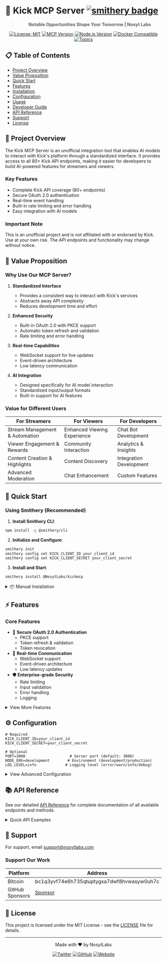 # 🚀 Kick MCP Server [![smithery badge](https://smithery.ai/badge/@NosytLabs/kickmcp)](https://smithery.ai/server/@NosytLabs/kickmcp)

<div align="center">
  
> **Notable Opportunities Shape Your Tomorrow | Nosyt Labs**

[![License: MIT](https://img.shields.io/badge/License-MIT-yellow.svg)](https://opensource.org/licenses/MIT)
[![MCP Version](https://img.shields.io/badge/MCP-v1.0-blue.svg)](https://docs.anthropic.com/en/docs/agents-and-tools/mcp)
[![Node.js Version](https://img.shields.io/badge/node-%3E%3D18.0.0-brightgreen.svg)](https://nodejs.org/)
[![Docker Compatible](https://img.shields.io/badge/docker-compatible-brightgreen.svg)](https://www.docker.com/)
[![Topics](https://img.shields.io/badge/topics-kick,api,integration,ai,streaming-blue.svg)](https://github.com/NosytLabs/KickMCP)

</div>

## 📋 Table of Contents
- [Project Overview](#-project-overview)
- [Value Proposition](#-value-proposition)
- [Quick Start](#-quick-start)
- [Features](#-features)
- [Installation](#-installation)
- [Configuration](#-configuration)
- [Usage](#-usage)
- [Developer Guide](#-developer-guide)
- [API Reference](#-api-reference)
- [Support](#-support)
- [License](#-license)

## 🎯 Project Overview

The Kick MCP Server is an unofficial integration tool that enables AI models to interact with Kick's platform through a standardized interface. It provides access to all 80+ Kick API endpoints, making it easier for developers to build AI-powered features for streamers and viewers.

### Key Features
- Complete Kick API coverage (80+ endpoints)
- Secure OAuth 2.0 authentication
- Real-time event handling
- Built-in rate limiting and error handling
- Easy integration with AI models

### Important Note
This is an unofficial project and is not affiliated with or endorsed by Kick. Use at your own risk. The API endpoints and functionality may change without notice.

## 🔄 Value Proposition

### Why Use Our MCP Server?

1. **Standardized Interface**
   - Provides a consistent way to interact with Kick's services
   - Abstracts away API complexity
   - Reduces development time and effort

2. **Enhanced Security**
   - Built-in OAuth 2.0 with PKCE support
   - Automatic token refresh and validation
   - Rate limiting and error handling

3. **Real-time Capabilities**
   - WebSocket support for live updates
   - Event-driven architecture
   - Low latency communication

4. **AI Integration**
   - Designed specifically for AI model interaction
   - Standardized input/output formats
   - Built-in support for AI features

### Value for Different Users

| For Streamers | For Viewers | For Developers |
|--------------|-------------|----------------|
| Stream Management & Automation | Enhanced Viewing Experience | Chat Bot Development |
| Viewer Engagement & Rewards | Community Interaction | Analytics & Insights |
| Content Creation & Highlights | Content Discovery | Integration Development |
| Advanced Moderation | Chat Enhancement | Custom Features |

## 🚀 Quick Start

### Using Smithery (Recommended)
1. **Install Smithery CLI**:
```bash
npm install -g @smithery/cli
```

2. **Initialize and Configure**:
```bash
smithery init
smithery config set KICK_CLIENT_ID your_client_id
smithery config set KICK_CLIENT_SECRET your_client_secret
```

3. **Install and Start**:
```bash
smithery install @NosytLabs/kickmcp
```

<details>
<summary>📦 Manual Installation</summary>

### Prerequisites
- Node.js 18 or higher
- Git

### Steps
1. Clone the repository
2. Install dependencies:
```bash
npm install
```
3. Copy `.env.example` to `.env`
4. Configure environment variables
5. Start the server:
```bash
npm run dev
```
</details>

## ⚡ Features

### Core Features
- 🔐 **Secure OAuth 2.0 Authentication**
  - PKCE support
  - Token refresh & validation
  - Token revocation
- 🔄 **Real-time Communication**
  - WebSocket support
  - Event-driven architecture
  - Low latency updates
- 🛡️ **Enterprise-grade Security**
  - Rate limiting
  - Input validation
  - Error handling
  - Logging

<details>
<summary>View More Features</summary>

### Advanced Features
- **AI Integration**
  - Chat analysis
  - Content recommendations
  - Automated moderation
- **Analytics**
  - Viewer statistics
  - Chat metrics
  - Revenue tracking
- **Automation**
  - Stream scheduling
  - Chat commands
  - Event triggers
</details>

## ⚙️ Configuration

```env
# Required
KICK_CLIENT_ID=your_client_id
KICK_CLIENT_SECRET=your_client_secret

# Optional
PORT=3000                    # Server port (default: 3000)
NODE_ENV=development        # Environment (development/production)
LOG_LEVEL=info             # Logging level (error/warn/info/debug)
```

<details>
<summary>View Advanced Configuration</summary>

### Rate Limits
- **Authentication**: 100 requests per minute
- **Chat Operations**: 50 messages per 30 seconds
- **Moderation Actions**: 20 actions per minute
- **API Requests**: 1000 requests per hour

### Best Practices
```typescript
// Implement exponential backoff
const retryWithBackoff = async (fn, maxRetries = 3) => {
  let retries = 0;
  while (retries < maxRetries) {
    try {
      return await fn();
    } catch (error) {
      if (error.status === 429) {
        await new Promise(r => setTimeout(r, Math.pow(2, retries) * 1000));
        retries++;
      } else throw error;
    }
  }
};
```
</details>

## 📚 API Reference

See our detailed [API Reference](API_REFERENCE.md) for complete documentation of all available endpoints and methods.

<details>
<summary>Quick API Examples</summary>

### Authentication
```typescript
// Get OAuth URL
const authUrl = await mcp.getOAuthUrl();

// Get Access Token
const token = await mcp.getAccessToken(code);
```

### Chat Operations
```typescript
// Send message
await mcp.sendChatMessage({
  channel_id: "123",
  message: "Hello!"
});

// Moderate chat
await mcp.timeoutUser({
  channel_id: "123",
  user_id: "456",
  duration: 300
});
```
</details>

## 💬 Support

For support, email support@nosytlabs.com

### Support Our Work

| Platform | Address |
|----------|---------|
| Bitcoin | bc1q3yvf74e6h735qtuptygxa7dwf8hvwasyw0uh7c |
| GitHub Sponsors | [Sponsor](https://github.com/sponsors/NosytLabs) |

## 📝 License

This project is licensed under the MIT License - see the [LICENSE](LICENSE) file for details.

---

<div align="center">
  Made with ❤️ by NosytLabs
  
  [![Twitter](https://img.shields.io/badge/Twitter-@NosytLabs-blue)](https://twitter.com/NosytLabs)
  [![GitHub](https://img.shields.io/badge/GitHub-NosytLabs-lightgrey)](https://github.com/NosytLabs)
  [![Website](https://img.shields.io/badge/Website-nosytlabs.com-green)](https://nosytlabs.com)
</div>
